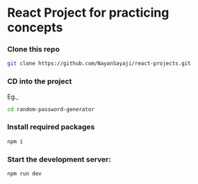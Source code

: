 # React Project for practicing concepts

### Clone this repo
```bash
git clone https://github.com/NayanSayaji/react-projects.git
```

### CD into the project
Eg.,
```bash
cd random-password-generator
```
### Install required packages
```bash
npm i
```
### Start the development server:
```bash
npm run dev
```
